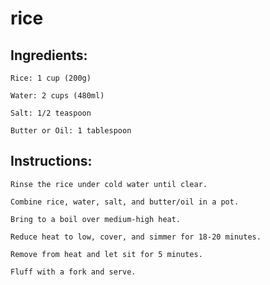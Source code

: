 # rice
## Ingredients:


    Rice: 1 cup (200g)

    Water: 2 cups (480ml)

    Salt: 1/2 teaspoon

    Butter or Oil: 1 tablespoon


## Instructions:


    Rinse the rice under cold water until clear.

    Combine rice, water, salt, and butter/oil in a pot.

    Bring to a boil over medium-high heat.

    Reduce heat to low, cover, and simmer for 18-20 minutes.

    Remove from heat and let sit for 5 minutes.

    Fluff with a fork and serve.

